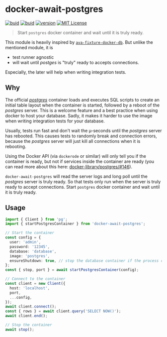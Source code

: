 # docker-await-postgres

[![buid][ci-badge]][ci] [![buid][coverage-badge]][coverage] [![version][version-badge]][package] [![MIT License][license-badge]][license]

> Start `postgres` docker container and wait until it is truly ready.

This module is heavily inspired by [`ava-fixture-docker-db`](https://github.com/cdaringe/ava-fixture-docker-db).
But unlike the mentioned module, it is

- test runner agnostic
- will wait until _postges_ is "truly" ready to accepts connections.

Especially, the later will help when writing integration tests.

## Why

The official [_postgres_](https://hub.docker.com/_/postgres) container loads and executes SQL scripts to create an initial
table layout when the container is started, followed by a reboot of the _postgres_ server. This is a welcome feature and
a best practice when using docker to host your database. Sadly, it makes it harder to use the image when writing integration
tests for your database.

Usually, tests run fast and don't wait the µ-seconds until the _postgres_ server has rebooted. This causes tests to randomly break and
connection errors, because the _postgres_ server will just kill all connections when it is rebooting.

Using the Docker API (via `dockerode` or similar) will only tell you if the container is ready, but not if services inside the container are ready
(you can read more about this here: [docker-library/postgres/#146](https://github.com/docker-library/postgres/issues/146)).

`docker-await-postgres` will read the server logs and long poll until the _postgres_ server is truly ready. So that tests only run when
the server is truly ready to accept connections.
Start `postgres` docker container and wait until it is truly ready.

## Usage

```ts
import { Client } from 'pg';
import { startPostgresContainer } from 'docker-await-postgres';

// Start the container
const config = {
  user: 'admin',
  password: '12345',
  database: 'database',
  image: 'postgres',
  ensureShutdown: true, // stop the database container if the process crashes
};
const { stop, port } = await startPostgresContainer(config);

// Connect to the container
const client = new Client({
  host: 'localhost',
  port,
  ...config,
});
await client.connect();
const { rows } = await client.query('SELECT NOW()');
await client.end();

// Stop the container
await stop();
```

<!-- LINKS -->

[ci]: https://travis-ci.org/Reservix/docker-await-postgres
[ci-badge]: https://img.shields.io/travis/Reservix/docker-await-postgres.svg?style=flat-square
[coverage]: https://codecov.io/gh/Reservix/docker-await-postgres
[coverage-badge]: https://img.shields.io/codecov/c/github/Reservix/docker-await-postgres.svg?style=flat-square
[license]: https://github.com/Reservix/docker-await-postgres/blob/master/LICENSE
[license-badge]: https://img.shields.io/npm/l/docker-await-postgres.svg?style=flat-square
[package]: https://www.npmjs.com/package/docker-await-postgres
[version-badge]: https://img.shields.io/npm/v/docker-await-postgres.svg?style=flat-square
